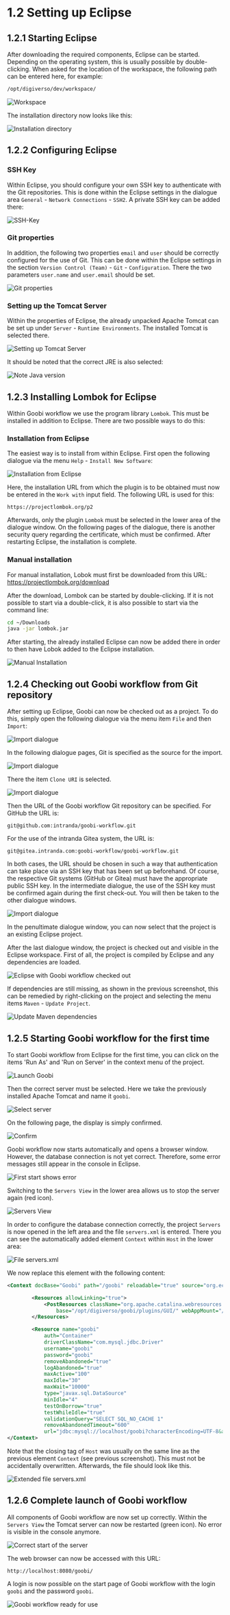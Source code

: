 # 1.2 Setting up Eclipse

## 1.2.1 Starting Eclipse
After downloading the required components, Eclipse can be started. Depending on the operating system, this is usually possible by double-clicking. When asked for the location of the workspace, the following path can be entered here, for example:

```bash
/opt/digiverso/dev/workspace/
```

![Workspace](../../.gitbook/assets/dev_install_05.png)

The installation directory now looks like this:

![Installation directory](../../.gitbook/assets/dev_install_06.png)


## 1.2.2 Configuring Eclipse

### SSH Key
Within Eclipse, you should configure your own SSH key to authenticate with the Git repositories. This is done within the Eclipse settings in the dialogue area `General` - `Network Connections` - `SSH2`. A private SSH key can be added there:

![SSH-Key](../../.gitbook/assets/dev_install_11.png)


### Git properties
In addition, the following two properties `email` and `user` should be correctly configured for the use of Git. This can be done within the Eclipse settings in the section `Version Control (Team)` - `Git` - `Configuration`. There the two parameters `user.name` and `user.email` should be set.

![Git properties](../../.gitbook/assets/dev_install_12.png)


### Setting up the Tomcat Server
Within the properties of Eclipse, the already unpacked Apache Tomcat can be set up under `Server` - `Runtime Environments`. The installed Tomcat is selected there.

![Setting up Tomcat Server](../../.gitbook/assets/dev_install_13.png)

It should be noted that the correct JRE is also selected:

![Note Java version](../../.gitbook/assets/dev_install_14.png)


## 1.2.3 Installing Lombok for Eclipse
Within Goobi workflow we use the program library `Lombok`. This must be installed in addition to Eclipse. There are two possible ways to do this:

### Installation from Eclipse
The easiest way is to install from within Eclipse. First open the following dialogue via the menu `Help` - `Install New Software`:

![Installation from Eclipse](../../.gitbook/assets/dev_install_28.png)

Here, the installation URL from which the plugin is to be obtained must now be entered in the `Work with` input field. The following URL is used for this:

```
https://projectlombok.org/p2
```

Afterwards, only the plugin `Lombok` must be selected in the lower area of the dialogue window. On the following pages of the dialogue, there is another security query regarding the certificate, which must be confirmed. After restarting Eclipse, the installation is complete.


### Manual installation
For manual installation, Lobok must first be downloaded from this URL: https://projectlombok.org/download

After the download, Lombok can be started by double-clicking. If it is not possible to start via a double-click, it is also possible to start via the command line:

```bash
cd ~/Downloads
java -jar lombok.jar
```

After starting, the already installed Eclipse can now be added there in order to then have Lobok added to the Eclipse installation.

![Manual Installation](../../.gitbook/assets/dev_install_17.png)


## 1.2.4 Checking out Goobi workflow from Git repository
After setting up Eclipse, Goobi can now be checked out as a project. To do this, simply open the following dialogue via the menu item `File` and then `Import`:

![Import dialogue](../../.gitbook/assets/dev_install_07.png)

In the following dialogue pages, Git is specified as the source for the import.

![Import dialogue](../../.gitbook/assets/dev_install_08.png)

There the item `Clone URI` is selected.

![Import dialogue](../../.gitbook/assets/dev_install_09.png)

Then the URL of the Goobi workflow Git repository can be specified. For GitHub the URL is:

```
git@github.com:intranda/goobi-workflow.git
```

For the use of the intranda Gitea system, the URL is:

```
git@gitea.intranda.com:goobi-workflow/goobi-workflow.git
```

In both cases, the URL should be chosen in such a way that authentication can take place via an SSH key that has been set up beforehand. Of course, the respective Git systems (GitHub or Gitea) must have the appropriate public SSH key. In the intermediate dialogue, the use of the SSH key must be confirmed again during the first check-out. You will then be taken to the other dialogue windows.

![Import dialogue](../../.gitbook/assets/dev_install_10.png)

In the penultimate dialogue window, you can now select that the project is an existing Eclipse project.

After the last dialogue window, the project is checked out and visible in the Eclipse workspace. First of all, the project is compiled by Eclipse and any dependencies are loaded.

![Eclipse with Goobi workflow checked out](../../.gitbook/assets/dev_install_15.png)

If dependencies are still missing, as shown in the previous screenshot, this can be remedied by right-clicking on the project and selecting the menu items `Maven` - `Update Project`.

![Update Maven dependencies](../../.gitbook/assets/dev_install_16.png)


## 1.2.5 Starting Goobi workflow for the first time
To start Goobi workflow from Eclipse for the first time, you can click on the items 'Run As' and 'Run on Server' in the context menu of the project.

![Launch Goobi](../../.gitbook/assets/dev_install_19.png)

Then the correct server must be selected. Here we take the previously installed Apache Tomcat and name it `goobi`.

![Select server](../../.gitbook/assets/dev_install_20.png)

On the following page, the display is simply confirmed.

![Confirm](../../.gitbook/assets/dev_install_21.png)

Goobi workflow now starts automatically and opens a browser window. However, the database connection is not yet correct. Therefore, some error messages still appear in the console in Eclipse.

![First start shows error](../../.gitbook/assets/dev_install_22.png)

Switching to the `Servers View` in the lower area allows us to stop the server again (red icon).

![Servers View](../../.gitbook/assets/dev_install_23.png)

In order to configure the database connection correctly, the project `Servers` is now opened in the left area and the file `servers.xml` is entered. There you can see the automatically added element `Context` within `Host` in the lower area:

![File servers.xml](../../.gitbook/assets/dev_install_24.png)

We now replace this element with the following content:

```xml
<Context docBase="Goobi" path="/goobi" reloadable="true" source="org.eclipse.jst.jee.server:Goobi">

    	<Resources allowLinking="true">
    	    <PostResources className="org.apache.catalina.webresources.DirResourceSet"
    		    base="/opt/digiverso/goobi/plugins/GUI/" webAppMount="/WEB-INF/lib" />
    	</Resources>

    	<Resource name="goobi"
    	    auth="Container"
    	    driverClassName="com.mysql.jdbc.Driver"
    	    username="goobi"
    	    password="goobi"
    	    removeAbandoned="true"
    	    logAbandoned="true"
    	    maxActive="100"
    	    maxIdle="30"
    	    maxWait="10000"
    	    type="javax.sql.DataSource"
    	    minIdle="4"
    	    testOnBorrow="true"
    	    testWhileIdle="true"
    	    validationQuery="SELECT SQL_NO_CACHE 1"
    	    removeAbandonedTimeout="600"
    	    url="jdbc:mysql://localhost/goobi?characterEncoding=UTF-8&amp;autoReconnect=true&amp;autoReconnectForPools=true" />
</Context>
```

Note that the closing tag of `Host` was usually on the same line as the previous element `Context` (see previous screenshot). This must not be accidentally overwritten. Afterwards, the file should look like this.

![Extended file servers.xml](../../.gitbook/assets/dev_install_25.png)


## 1.2.6 Complete launch of Goobi workflow
All components of Goobi workflow are now set up correctly. Within the `Servers View` the Tomcat server can now be restarted (green icon). No error is visible in the console anymore.

![Correct start of the server](../../.gitbook/assets/dev_install_25.png)

The web browser can now be accessed with this URL:

```
http://localhost:8080/goobi/
```

A login is now possible on the start page of Goobi workflow with the login `goobi` and the password `goobi`.

![Goobi workflow ready for use](../../.gitbook/assets/dev_install_26.png)
